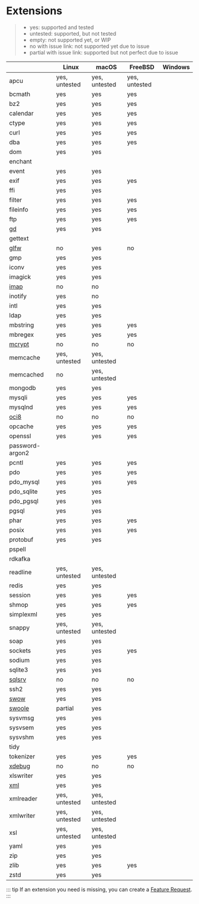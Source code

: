 # Extensions

> - yes: supported and tested
> - untested: supported, but not tested
> - empty: not supported yet, or WIP
> - no with issue link: not supported yet due to issue
> - partial with issue link: supported but not perfect due to issue

|                                    | Linux         | macOS         | FreeBSD       | Windows |
|------------------------------------|---------------|---------------|---------------|---------|
| apcu                               | yes, untested | yes, untested | yes, untested |         |
| bcmath                             | yes           | yes           | yes           |         |
| bz2                                | yes           | yes           | yes           |         |
| calendar                           | yes           | yes           | yes           |         |
| ctype                              | yes           | yes           | yes           |         |
| curl                               | yes           | yes           | yes           |         |
| dba                                | yes           | yes           | yes           |         | 
| dom                                | yes           | yes           |               |         |
| enchant                            |               |               |               |         |
| event                              | yes           | yes           |               |         |
| exif                               | yes           | yes           | yes           |         |
| ffi                                | yes           | yes           |               |         |
| filter                             | yes           | yes           | yes           |         |
| fileinfo                           | yes           | yes           | yes           |         |
| ftp                                | yes           | yes           | yes           |         |
| [gd](./extension-notes#gd)         | yes           | yes           |               |         |
| gettext                            |               |               |               |         |
| [glfw](./extension-notes#glfw)     | no            | yes           | no            |         |
| gmp                                | yes           | yes           |               |         |
| iconv                              | yes           | yes           |               |         |
| imagick                            | yes           | yes           |               |         |
| [imap](./extension-notes#imap)     | no            | no            |               |         |
| inotify                            | yes           | no            |               |         |
| intl                               | yes           | yes           |               |         |
| ldap                               | yes           | yes           |               |         |
| mbstring                           | yes           | yes           | yes           |         |
| mbregex                            | yes           | yes           | yes           |         |
| [mcrypt](./extension-notes#mcrypt) | no            | no            | no            |         |
| memcache                           | yes, untested | yes, untested |               |         |
| memcached                          | no            | yes, untested |               |         |
| mongodb                            | yes           | yes           |               |         |
| mysqli                             | yes           | yes           | yes           |         |
| mysqlnd                            | yes           | yes           | yes           |         |
| [oci8](./extension-notes#oci8)     | no            | no            | no            |         |
| opcache                            | yes           | yes           | yes           |         |
| openssl                            | yes           | yes           | yes           |         |
| password-argon2                    |               |               |               |         |
| pcntl                              | yes           | yes           | yes           |         |
| pdo                                | yes           | yes           | yes           |         |
| pdo_mysql                          | yes           | yes           | yes           |         |
| pdo_sqlite                         | yes           | yes           |               |         |
| pdo_pgsql                          | yes           | yes           |               |         |
| pgsql                              | yes           | yes           |               |         |
| phar                               | yes           | yes           | yes           |         |
| posix                              | yes           | yes           | yes           |         |
| protobuf                           | yes           | yes           |               |         |
| pspell                             |               |               |               |         |
| rdkafka                            |               |               |               |         |
| readline                           | yes, untested | yes, untested |               |         |
| redis                              | yes           | yes           |               |         |
| session                            | yes           | yes           | yes           |         |
| shmop                              | yes           | yes           | yes           |         |
| simplexml                          | yes           | yes           |               |         |
| snappy                             | yes, untested | yes, untested |               |         |
| soap                               | yes           | yes           |               |         |
| sockets                            | yes           | yes           | yes           |         |
| sodium                             | yes           | yes           |               |         |
| sqlite3                            | yes           | yes           |               |         |
| [sqlsrv](./extension-notes#sqlsrv) | no            | no            | no            |         |
| ssh2                               | yes           | yes           |               |         |
| [swow](./extension-notes#swow)     | yes           | yes           |               |         |
| [swoole](./extension-notes#swoole) | partial       | yes           |               |         |
| sysvmsg                            | yes           | yes           |               |         |
| sysvsem                            | yes           | yes           |               |         |
| sysvshm                            | yes           | yes           |               |         |
| tidy                               |               |               |               |         |
| tokenizer                          | yes           | yes           | yes           |         |
| [xdebug](./extension-notes#xdebug) | no            | no            | no            |         |
| xlswriter                          | yes           | yes           |               |         |
| [xml](./extension-notes#xml)       | yes           | yes           |               |         |
| xmlreader                          | yes, untested | yes, untested |               |         |
| xmlwriter                          | yes, untested | yes, untested |               |         |
| xsl                                | yes, untested | yes, untested |               |         |
| yaml                               | yes           | yes           |               |         |
| zip                                | yes           | yes           |               |         |
| zlib                               | yes           | yes           | yes           |         |
| zstd                               | yes           | yes           |               |         |

::: tip
If an extension you need is missing, you can create a [Feature Request](https://github.com/crazywhalecc/static-php-cli/issues).
:::
